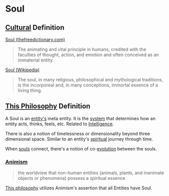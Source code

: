 # Soul

## [Cultural](./culture.md) Definition

<a href="http://www.thefreedictionary.com/soul" target="_blank">Soul (thefreedictionary.com)</a>

> The animating and vital principle in humans, credited with the faculties of thought, action, and emotion and often conceived as an immaterial entity.

<a href="https://en.wikipedia.org/wiki/Soul" target="_blank">Soul (Wikipedia)</a>

> The soul, in many religious, philosophical and mythological traditions, is the incorporeal and, in many conceptions, immortal essence of a living thing.

## [This Philosophy](./this-philosophy.md) Definition

A Soul is an [entity's](./entity.md) meta entity. It is the [system](./system.md) that determines how an entity acts, thinks, feels, etc. Related to [Intelligence](./intelligence.md).

There is also a notion of timelessness or dimensionality beyond three dimensional space. Similar to an entity's [spiritual](./spirituality.md) journey through time.

When [souls](./soul.md) connect, there's a notion of co-[evolution](./evolution.md) between the souls.

### [Animism](./animism.md)

> the worldview that non-human entities (animals, plants, and inanimate objects or phenomena) possess a spiritual essence

[This philosophy](./this-philosophy.md) utilizes Animism's assertion that all Entities have Soul.
